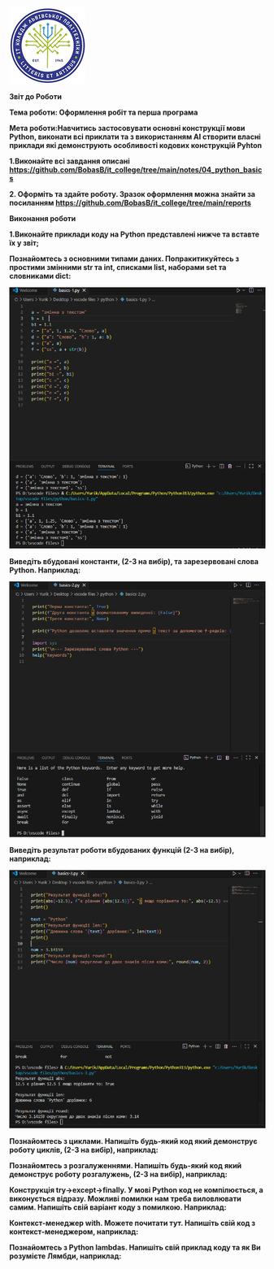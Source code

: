 ![Звіт до роботи](https://github.com/BobasB/it_college/raw/main/reports/pictures/logo-lit.jpg)

**Звіт до Роботи**

**Тема роботи: Оформлення робіт та перша програма**

**Мета роботи:Навчитись застосовувати основні конструкції мови Python, виконати всі приклати та з використанням AI створити власні приклади які демонструють особливості кодових конструкцій Pyhton** 

**1.Виконайте всі завдання описані https://github.com/BobasB/it_college/tree/main/notes/04_python_basics**

**2. Оформіть та здайте роботу. Зразок оформлення можна знайти за посиланням https://github.com/BobasB/it_college/tree/main/reports**

**Виконання роботи**

**1.Виконайте приклади коду на Python представлені нижче та вставте їх у звіт;**

**Познайомтесь з основними типами даних. Попракитикуйтесь з простими змінними str та int, списками list, наборами set та словниками dict:** 

![Python1](basics-1.png)

**Виведіть вбудовані константи, (2-3 на вибір), та зарезервовані слова Python. Наприклад:**

![Python2](basics-2.png)

**Виведіть результат роботи вбудованих функцій (2-3 на вибір), наприклад:**

![Python3](basics-3.png)

**Познайомтесь з циклами. Напишіть будь-який код який демонструє роботу циклів, (2-3 на вибір), наприклад:**

**Познайомтесь з розгалуженнями. Напишіть будь-який код який демонструє роботу розгалужень, (2-3 на вибір), наприклад:**

**Конструкція try->except->finally. У мові Python код не компілюється, а виконується відразу. Можливі помилки нам треба виловлювати самим. Напишіть свій варіант коду з помилкою. Наприклад:**

**Контекст-менеджер with. Можете почитати тут. Напишіть свій код з контекст-менеджером, наприклад:**

**Познайомтесь з Python lambdas. Напишіть свій приклад коду та як Ви розумієте Лямбди, наприклад:**
